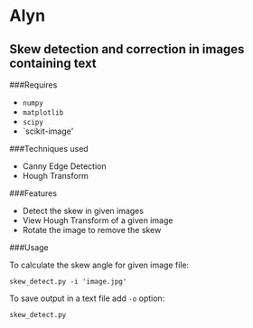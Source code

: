# Alyn

## Skew detection and correction in images containing text

###Requires

* `numpy`
* `matplotlib`
* `scipy`
* `scikit-image'

###Techniques used

* Canny Edge Detection
* Hough Transform

###Features

* Detect the skew in given images
* View Hough Transform of a given image
* Rotate the image to remove the skew

###Usage

To calculate the skew angle for given image file:

	skew_detect.py -i 'image.jpg'

To save output in a text file add `-o` option:
	
	skew_detect.py